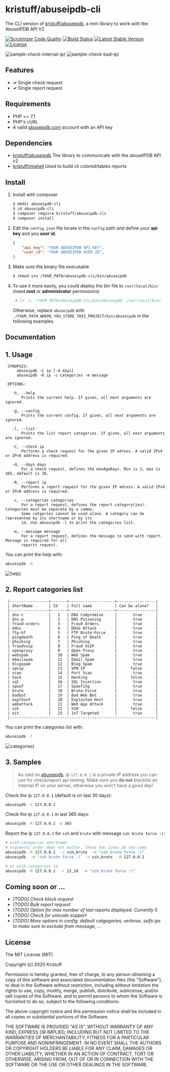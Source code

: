 # kristuff/abuseipdb-cli
The CLI version of [kristuff/abuseipdb](https://github.com/kristuff/abuseipdb), a mini library to work with the AbuseIPDB API V2

[![Scrutinizer Code Quality](https://scrutinizer-ci.com/g/kristuff/abuseipdb-cli/badges/quality-score.png?b=master)](https://scrutinizer-ci.com/g/kristuff/abuseipdb-cli/?branch=master)
[![Build Status](https://scrutinizer-ci.com/g/kristuff/abuseipdb-cli/badges/build.png?b=master)](https://scrutinizer-ci.com/g/kristuff/abuseipdb-cli/build-status/master)
[![Latest Stable Version](https://poser.pugx.org/kristuff/abuseipdb-cli/v/stable)](https://packagist.org/packages/kristuff/abuseipdb-cli)
[![License](https://poser.pugx.org/kristuff/abuseipdb-cli/license)](https://packagist.org/packages/kristuff/abuseipdb-cli)

![sample-check-internal-ip)](doc/sample-check-internal-ip.png)
![sample-check-bad-ip)](doc/sample-check-bad-ip.png)

Features
--------
- **✓** Single check request
- **✓** Single report request



Requirements
------------
- PHP >= 7.1
- PHP's cURL  
- A valid [abuseipdb.com](https://abuseipdb.com) account with an API key

Dependencies
------------
- [kristuff/abuseipdb](https://github.com/kristuff/abuseipdb) The library to communicate with the abuseIPDB API v2
- [kristuff/mishell](https://github.com/kristuff/mishell) Used to build cli colored/tables reports

Install
-------

1. Install with composer

    ```bash
    $ mkdir abuseipdb-cli
    $ cd abuseipdb-cli
    $ composer require kristuff/abuseipdb-cli
    $ composer install
    ```

2. Edit the `config.json` file locate in the `config` path and define your **api key** and you **user id**.

    ```json
    {
        "api_key": "YOUR ABUSEIPDB API KEY",
        "user_id": "YOUR ABUSEIPDB USER ID",
    }
    ```
3. Make sure the binary file executable

    ```bash
    $ chmod u+x /YOUR_PATH/abuseipdb-cli/bin/abuseipdb
    ```

4. To use it more easily, you could deploy the bin file to `/usr/local/bin/` (need **root** or **administrator** permissions)

    ```bash
     # ln -s  /YOUR_PATH/abuseipdb-cli/bin/abuseipdb  /usr/local/bin/
    ```

    Otherwise, replace `abuseipdb` with `./YOUR_PATH_WHERE_YOU_STORE_THIS_PROJECT/bin/abuseipdb` in the following examples.


Documentation
-------------

## 1. Usage
```
 SYNOPSIS:
     abuseipdb -C ip [-d days]
     abuseipdb -R ip -c categories -m message

 OPTIONS:

   -h, --help
       Prints the current help. If given, all next arguments are ignored.

   -g, --config
       Prints the current config. If given, all next arguments are ignored.

   -l, --list
       Prints the list report categories. If given, all next arguments are ignored.

   -C, --check ip
       Performs a check request for the given IP adress. A valid IPv4 or IPv6 address is required.

   -d, --days days
       For a check request, defines the maxAgeDays. Min is 1, max is 365, default is 30.

   -R, --report ip
       Performs a report request for the given IP adress. A valid IPv4 or IPv6 address is required.

   -c, --categories categories
       For a report request, defines the report category(ies). Categories must be separate by a comma.
       Some catgeries cannot be used alone. A category can be represented by its shortname or by its
       id. Use abuseipdb -l to print the categories list.

   -m, --message message
       For a report request, defines the message to send with report. Message is required for all
       reports request.
```

You can print the help with:
```bash
abuseipdb -h
```
![help)](doc/help.png)

## 2. Report categories list
```
 |-----------------+-------+--------------------+-----------------|
 | ShortName       | Id    | Full name          | Can be alone?   |
 |-----------------+-------+--------------------+-----------------|
 | dns-c           |   1   | DNS Compromise     |       true      |
 | dns-p           |   2   | DNS Poisoning      |       true      |
 | fraud-orders    |   3   | Fraud Orders       |       true      |
 | ddos            |   4   | DDoS Attack        |       true      |
 | ftp-bf          |   5   | FTP Brute-Force    |       true      |
 | pingdeath       |   6   | Ping of Death      |       true      |
 | phishing        |   7   | Phishing           |       true      |
 | fraudvoip       |   8   | Fraud VoIP         |       true      |
 | openproxy       |   9   | Open Proxy         |       true      |
 | webspam         |   10  | Web Spam           |       true      |
 | emailspam       |   11  | Email Spam         |       true      |
 | blogspam        |   12  | Blog Spam          |       true      |
 | vpnip           |   13  | VPN IP             |      false      |
 | scan            |   14  | Port Scan          |       true      |
 | hack            |   15  | Hacking            |      false      |
 | sql             |   16  | SQL Injection      |       true      |
 | spoof           |   17  | Spoofing           |       true      |
 | brute           |   18  | Brute-Force        |       true      |
 | badbot          |   19  | Bad Web Bot        |       true      |
 | explhost        |   20  | Exploited Host     |       true      |
 | webattack       |   21  | Web App Attack     |       true      |
 | ssh             |   22  | SSH                |      false      |
 | oit             |   23  | IoT Targeted       |       true      |
 |----------------------------------------------------------------|
```

You can print the categories list with:
```bash
abuseipdb -l
```
![categories)](doc/categories.png)

## 3. Samples

>  As said on [abuseipdb](https://www.abuseipdb.com/check/127.0.0.1), ip `127.0.0.1` is a private IP address you can use for check/report api testing. Make sure you **do not** blacklist an internal IP on your server, otherwise you won't have a good day! 

Check the ip `127.0.0.1` (default is on last 30 days): 
```bash
abuseipdb -C 127.0.0.1 
```

Check the ip `127.0.0.1` in last 365 days: 
```bash
abuseipdb -R 127.0.0.1 -d 365
```

Report the ip `127.0.0.1` for `ssh` and `brute` with message `ssh brute force :(`: 
```bash
# with categories shortname
# arguments order does not matter, these two lines do the same
abuseipdb -R 127.0.0.1  -c ssh,brute  -m "ssh brute force :("
abuseipdb  -m 'ssh brute force :(' -c ssh,brute  -R 127.0.0.1

# or with categories id
abuseipdb -R 127.0.0.1  -c 22,18  -m "ssh brute force :("

```

Coming soon or ...
------------------
- *\[TODO\]* *Check block request*  
- *\[TODO\]* *Bulk report request*
- *\[TODO\]* *Option for max number of last reports displayed. Currently 5*
- *\[TODO\]* *Check for unicode support*
- *\[TODO\]* *More options in config: default catgegories, verbose, selfs ips to make sure to exclude from message, ...*


License
-------

The MIT License (MIT)

Copyright (c) 2020 Kristuff

Permission is hereby granted, free of charge, to any person obtaining a copy
of this software and associated documentation files (the "Software"), to deal
in the Software without restriction, including without limitation the rights
to use, copy, modify, merge, publish, distribute, sublicense, and/or sell
copies of the Software, and to permit persons to whom the Software is
furnished to do so, subject to the following conditions:

The above copyright notice and this permission notice shall be included in
all copies or substantial portions of the Software.

THE SOFTWARE IS PROVIDED "AS IS", WITHOUT WARRANTY OF ANY KIND, EXPRESS OR
IMPLIED, INCLUDING BUT NOT LIMITED TO THE WARRANTIES OF MERCHANTABILITY,
FITNESS FOR A PARTICULAR PURPOSE AND NONINFRINGEMENT. IN NO EVENT SHALL THE
AUTHORS OR COPYRIGHT HOLDERS BE LIABLE FOR ANY CLAIM, DAMAGES OR OTHER
LIABILITY, WHETHER IN AN ACTION OF CONTRACT, TORT OR OTHERWISE, ARISING FROM,
OUT OF OR IN CONNECTION WITH THE SOFTWARE OR THE USE OR OTHER DEALINGS IN
THE SOFTWARE.
